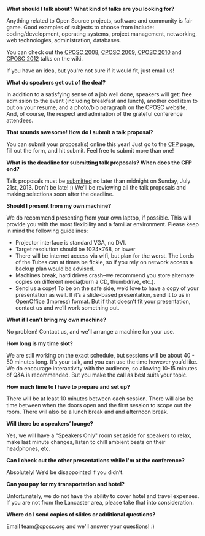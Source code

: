 **What should I talk about? What kind of talks are you looking for?**

Anything related to Open Source projects, software and community is fair game. Good examples of subjects to choose from include: coding/development, operating systems, project management, networking, web technologies, administration, databases.

You can check out the [CPOSC 2008](http://wiki.cposc.org/cposc2008), [CPOSC 2009](http://wiki.cposc.org/cposc2009), [CPOSC 2010](http://wiki.cposc.org/cposc2010) and [CPOSC 2012](http://wiki.cposc.org/cposc2012 "CPOSC 2012") talks on the wiki.

If you have an idea, but you're not sure if it would fit, just email us!

**What do speakers get out of the deal?**

In addition to a satisfying sense of a job well done, speakers will get: free admission to the event (including breakfast and lunch), another cool item to put on your resume, and a photo/bio paragraph on the CPOSC website. And, of course, the respect and admiration of the grateful conference attendees. 

**That sounds awesome! How do I submit a talk proposal?**

You can submit your proposal(s) online this year!  Just go to the [CFP](http://cposc.org/speakers/call-for-participation) page, fill out the form, and hit submit.  Feel free to submit more than one!

**What is the deadline for submitting talk proposals?  When does the CFP end?**

Talk proposals must be [submitted](http://cposc.org/speakers/call-for-participation) no later than midnight on Sunday, July 21st, 2013.  Don't be late! :)  We'll be reviewing all the talk proposals and making selections soon after the deadline.

**Should I present from my own machine?**

We do recommend presenting from your own laptop, if possible. This will provide you with the most flexibility and a familiar environment. Please keep in mind the following guidelines:

*   Projector interface is standard VGA, no DVI.
*   Target resolution should be 1024×768, or lower
*   There will be internet access via wifi, but plan for the worst. The Lords of the Tubes can at times be fickle, so if you rely on network access a backup plan would be advised.
*   Machines break, hard drives crash–we recommend you store alternate copies on different media(burn a CD, thumbdrive, etc.).
*   Send us a copy! To be on the safe side, we’d love to have a copy of your presentation as well. If it’s a slide-based presentation, send it to us in OpenOffice (Impress) format. But if that doesn’t fit your presentation, contact us and we’ll work something out.

**What if I can’t bring my own machine?**

No problem! Contact us, and we’ll arrange a machine for your use.

**How long is my time slot?**

We are still working on the exact schedule, but sessions will be about 40 - 50 minutes long. It’s your talk, and you can use the time however you’d like. We do encourage interactivity with the audience, so allowing 10-15 minutes of Q&A is recommended. But you make the call as best suits your topic.

**How much time to I have to prepare and set up?**

There will be at least 10 minutes between each session. There will also be time between when the doors open and the first session to scope out the room.  There will also be a lunch break and and afternoon break.

**Will there be a speakers’ lounge?**

Yes, we will have a "Speakers Only" room set aside for speakers to relax, make last minute changes, listen to chill ambient beats on their headphones, etc.

**Can I check out the other presentations while I'm at the conference?**

Absolutely! We’d be disappointed if you didn’t.

**Can you pay for my transportation and hotel?**

Unfortunately, we do not have the ability to cover hotel and travel expenses. If you are not from the Lancaster area, please take that into consideration.  

**Where do I send copies of slides or additional questions?**

Email team@cposc.org and we'll answer your questions! :)
